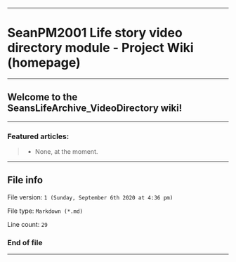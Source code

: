 
***

# SeanPM2001 Life story video directory module - Project Wiki (homepage)

***

## Welcome to the SeansLifeArchive_VideoDirectory wiki!

***

### Featured articles:

> * None, at the moment.

***

## File info

File version: `1 (Sunday, September 6th 2020 at 4:36 pm)`

File type: `Markdown (*.md)`

Line count: `29`

### End of file

***
